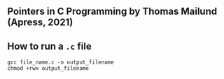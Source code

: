 ## Pointers in C Programming by Thomas Mailund (Apress, 2021)

## How to run a `.c` file

```shell
gcc file_name.c -o output_filename
chmod +rwx output_filename
```